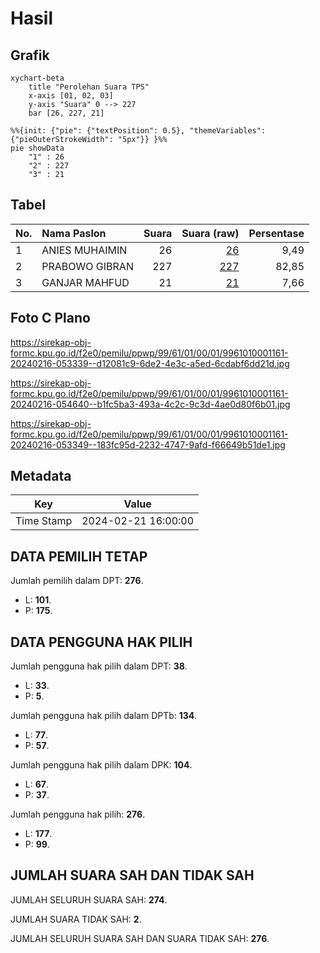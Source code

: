 # Hasil

## Grafik

```mermaid
xychart-beta
    title "Perolehan Suara TPS"
    x-axis [01, 02, 03]
    y-axis "Suara" 0 --> 227
    bar [26, 227, 21]
```

```mermaid
%%{init: {"pie": {"textPosition": 0.5}, "themeVariables": {"pieOuterStrokeWidth": "5px"}} }%%
pie showData
    "1" : 26
    "2" : 227
    "3" : 21
```

## Tabel

| No. | Nama Paslon    | Suara | Suara (raw) | Persentase |
|:--- |:-------------- | -----:| -----------:| ----------:|
| 1   | ANIES MUHAIMIN | 26    | [26][p-1]   | 9,49       |
| 2   | PRABOWO GIBRAN | 227   | [227][p-2]  | 82,85      |
| 3   | GANJAR MAHFUD  | 21    | [21][p-3]   | 7,66       |


[p-1]: https://github.com/gigit-pemilu/pemilu-2024-99-luar-negeri/blob/main/pilpres/hitung-suara/sub/99-luar-negeri/sub/61-kota-kinabalu-malaysia/sub/01-kota-kinabalu-malaysia/sub/0001-kota-kinabalu-malaysia/sub/161-ksk-150/sub/paslon-1.txt
[p-2]: https://github.com/gigit-pemilu/pemilu-2024-99-luar-negeri/blob/main/pilpres/hitung-suara/sub/99-luar-negeri/sub/61-kota-kinabalu-malaysia/sub/01-kota-kinabalu-malaysia/sub/0001-kota-kinabalu-malaysia/sub/161-ksk-150/sub/paslon-2.txt
[p-3]: https://github.com/gigit-pemilu/pemilu-2024-99-luar-negeri/blob/main/pilpres/hitung-suara/sub/99-luar-negeri/sub/61-kota-kinabalu-malaysia/sub/01-kota-kinabalu-malaysia/sub/0001-kota-kinabalu-malaysia/sub/161-ksk-150/sub/paslon-3.txt

## Foto C Plano

https://sirekap-obj-formc.kpu.go.id/f2e0/pemilu/ppwp/99/61/01/00/01/9961010001161-20240216-053339--d12081c9-6de2-4e3c-a5ed-6cdabf6dd21d.jpg

https://sirekap-obj-formc.kpu.go.id/f2e0/pemilu/ppwp/99/61/01/00/01/9961010001161-20240216-054640--b1fc5ba3-493a-4c2c-9c3d-4ae0d80f6b01.jpg

https://sirekap-obj-formc.kpu.go.id/f2e0/pemilu/ppwp/99/61/01/00/01/9961010001161-20240216-053349--183fc95d-2232-4747-9afd-f66649b51de1.jpg


## Metadata

| Key        | Value               |
| ---------- | ------------------- |
| Time Stamp | 2024-02-21 16:00:00 |


## DATA PEMILIH TETAP

Jumlah pemilih dalam DPT: **276**.
 * L: **101**.
 * P: **175**.

## DATA PENGGUNA HAK PILIH

Jumlah pengguna hak pilih dalam DPT: **38**.
 * L: **33**.
 * P: **5**.

Jumlah pengguna hak pilih dalam DPTb: **134**.
 * L: **77**.
 * P: **57**.

Jumlah pengguna hak pilih dalam DPK: **104**.
 * L: **67**.
 * P: **37**.

Jumlah pengguna hak pilih: **276**.
 * L: **177**.
 * P: **99**.

## JUMLAH SUARA SAH DAN TIDAK SAH

JUMLAH SELURUH SUARA SAH: **274**.

JUMLAH SUARA TIDAK SAH: **2**.

JUMLAH SELURUH SUARA SAH DAN SUARA TIDAK SAH: **276**.


